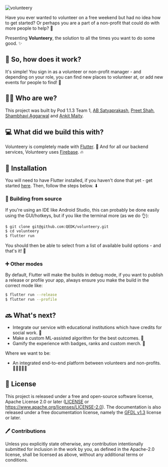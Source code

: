 ![volunteery](https://socialify.git.ci/QEDK/volunteery/image?font=Bitter&issues=1&logo=https%3A%2F%2Fi.imgur.com%2FawmxAFK.png&pattern=Charlie%20Brown&pulls=1&stargazers=1&theme=Light)

Have you ever wanted to volunteer on a free weekend but had no idea how to get started? Or perhaps you are a part of a non-profit that could do with more people to help? 🤝

Presenting **Volunteery**, the solution to all the times you want to do some good. ✨

## 🙋 So, how does it work?
It's simple! You sign in as a volunteer or non-profit manager - and depending on your role, you can find new places to volunteer at, or add new events for people to find! 🔎

## 👨‍🏭 Who are we?
This project was built by Pod 1.1.3 Team 1, [AB Satyaprakash](https://github.com/imperial-lord), [Preet Shah](https://github.com/shahpreetk), [Shambhavi Aggarwal](https://github.com/agg-shambhavi) and [Ankit Maity](https://github.com/QEDK).

## 💻 What did we build this with?
Volunteery is completely made with [Flutter](https://flutter.dev). 🎐 And for all our backend services, Volunteery uses [Firebase](https://firebase.google.com). 🔥

## 🔧 Installation
You will need to have Flutter installed, if you haven't done that yet - get started [here](https://flutter.dev/docs/get-started/install). Then, follow the steps below. ⬇

### 🧱 Building from source
If you're using an IDE like Android Studio, this can probably be done easily using the GUI/hotkeys, but if you like the terminal more (as we do 👌):
```bash
$ git clone git@github.com:QEDK/volunteery.git
$ cd volunteery
$ flutter run
```
You should then be able to select from a list of available build options - and that's it! 💯

### ➕ Other modes
By default, Flutter will make the builds in debug mode, if you want to publish a release or profile your app, always ensure you make the build in the correct mode like:
```bash
$ flutter run --release
$ flutter run --profile
```

## 🔜 What's next?
* Integrate our service with educational institutions which have credits for social work. 🏫
* Make a custom ML-assisted algorithm for the best outcomes. 🤖
* Gamify the experience with badges, ranks and custom merch. 👕

Where we want to be:
* An integrated end-to-end platform between volunteers and non-profits. 🧑🏿‍🤝‍🧑🏿

## 📜 License
This project is released under a free and open-source software license, Apache License 2.0 or later ([LICENSE](LICENSE) or https://www.apache.org/licenses/LICENSE-2.0). The documentation is also released under a free documentation license, namely the [GFDL v1.3](https://www.gnu.org/licenses/fdl-1.3.en.html) license or later.

### 🖊️ Contributions
Unless you explicitly state otherwise, any contribution intentionally submitted for inclusion in the work by you, as defined in the Apache-2.0 license, shall be licensed as above, without any additional terms or conditions.
